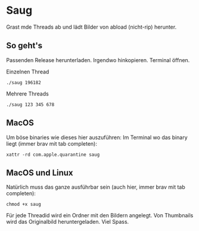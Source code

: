 # Saug

Grast mde Threads ab und lädt Bilder von abload (nicht-rip) herunter.

## So geht's

Passenden Release herunterladen. Irgendwo hinkopieren. Terminal öffnen.

Einzelnen Thread

```
./saug 196182
```

Mehrere Threads

```
./saug 123 345 678
```

## MacOS

Um böse binaries wie dieses hier auszuführen: Im Terminal wo das binary liegt (immer brav mit tab completen):

```
xattr -rd com.apple.quarantine saug
```

## MacOS und Linux

Natürlich muss das ganze ausführbar sein (auch hier, immer brav mit tab completen):

```
chmod +x saug
```

Für jede Threadid wird ein Ordner mit den Bildern angelegt. Von Thumbnails wird das Originalbild heruntergeladen. Viel Spass.
